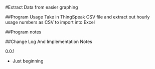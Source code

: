 #Extract Data from easier graphing

##Program Usage
Take in ThingSpeak CSV file and extract out hourly usage numbers as CSV to import into Excel


##Program notes


##Change Log And Implementation Notes

0.0.1
- Just beginning

